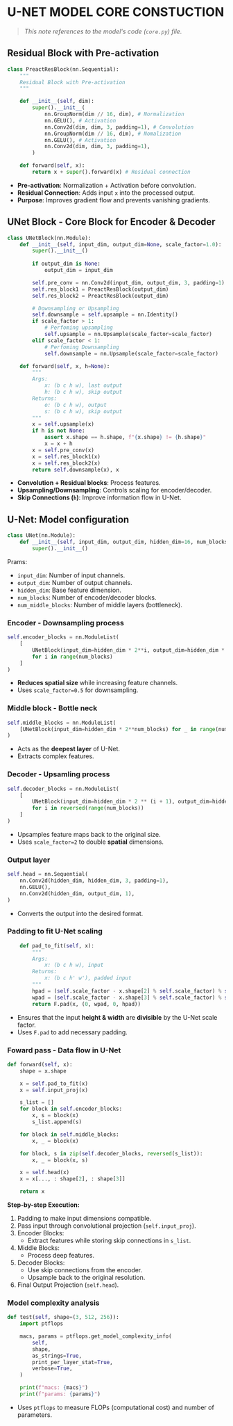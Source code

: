 # U-NET MODEL CORE CONSTUCTION

> *This note references to the model's code (`core.py`) file.*

## Residual Block with Pre-activation

```py
class PreactResBlock(nn.Sequential):
    """
    Residual Block with Pre-activation
    """

    def __init__(self, dim):
        super().__init__(
            nn.GroupNorm(dim // 16, dim), # Normalization
            nn.GELU(), # Activation
            nn.Conv2d(dim, dim, 3, padding=1), # Convolution
            nn.GroupNorm(dim // 16, dim), # Nomalization
            nn.GELU(), # Activation
            nn.Conv2d(dim, dim, 3, padding=1),
        )

    def forward(self, x):
        return x + super().forward(x) # Residual connection
```

- **Pre-activation**: Normalization + Activation before convolution.
- **Residual Connection**: Adds input `x` into the processed output.
- **Purpose**: Improves gradient flow and prevents vanishing gradients.

## UNet Block - Core Block for Encoder & Decoder

```py
class UNetBlock(nn.Module):
    def __init__(self, input_dim, output_dim=None, scale_factor=1.0):
        super().__init__()
        
        if output_dim is None:
            output_dim = input_dim

        self.pre_conv = nn.Conv2d(input_dim, output_dim, 3, padding=1)
        self.res_block1 = PreactResBlock(output_dim)
        self.res_block2 = PreactResBlock(output_dim)

        # Downsampling or Upsampling
        self.downsample = self.upsample = nn.Identity()
        if scale_factor > 1:
            # Perfoming upsampling
            self.upsample = nn.Upsample(scale_factor=scale_factor)
        elif scale_factor < 1:
            # Perfoming Downsampling
            self.downsample = nn.Upsample(scale_factor=scale_factor)

    def forward(self, x, h=None):
        """
        Args:
            x: (b c h w), last output
            h: (b c h w), skip output
        Returns:
            o: (b c h w), output
            s: (b c h w), skip output
        """
        x = self.upsample(x)
        if h is not None:
            assert x.shape == h.shape, f"{x.shape} != {h.shape}"
            x = x + h
        x = self.pre_conv(x)
        x = self.res_block1(x)
        x = self.res_block2(x)
        return self.downsample(x), x
```

- **Convolution + Residual blocks**: Process features.
- **Upsampling/Downsampling**: Controls scaling for encoder/decoder.
- **Skip Connections (`h`)**: Improve information flow in U-Net.


## U-Net: Model configuration

```py
class UNet(nn.Module):
    def __init__(self, input_dim, output_dim, hidden_dim=16, num_blocks=4, num_middle_blocks=2):
        super().__init__()
```

Prams:

- `input_dim`: Number of input channels.
- `output_dim`: Number of output channels.
- `hidden_dim`: Base feature dimension.
- `num_blocks`: Number of encoder/decoder blocks.
- `num_middle_blocks`: Number of middle layers (bottleneck).

### Encoder - Downsampling process

```py
self.encoder_blocks = nn.ModuleList(
    [
        UNetBlock(input_dim=hidden_dim * 2**i, output_dim=hidden_dim * 2 ** (i + 1), scale_factor=0.5)
        for i in range(num_blocks)
    ]
)
```

- **Reduces spatial size** while increasing feature channels.
- Uses `scale_factor=0.5` for downsampling.

### Middle block - Bottle neck

```py
self.middle_blocks = nn.ModuleList(
    [UNetBlock(input_dim=hidden_dim * 2**num_blocks) for _ in range(num_middle_blocks)]
)
```

- Acts as the **deepest layer** of U-Net.
- Extracts complex features.

### Decoder - Upsamling process

```py
self.decoder_blocks = nn.ModuleList(
    [
        UNetBlock(input_dim=hidden_dim * 2 ** (i + 1), output_dim=hidden_dim * 2**i, scale_factor=2)
        for i in reversed(range(num_blocks))
    ]
)
```

- Upsamples feature maps back to the original size.
- Uses `scale_factor=2` to double **spatial** dimensions.

### Output layer

```py
self.head = nn.Sequential(
    nn.Conv2d(hidden_dim, hidden_dim, 3, padding=1),
    nn.GELU(),
    nn.Conv2d(hidden_dim, output_dim, 1),
)
```

- Converts the output into the desired format.

### Padding to fit U-Net scaling

```py
    def pad_to_fit(self, x):
        """
        Args:
            x: (b c h w), input
        Returns:
            x: (b c h' w'), padded input
        """
        hpad = (self.scale_factor - x.shape[2] % self.scale_factor) % self.scale_factor
        wpad = (self.scale_factor - x.shape[3] % self.scale_factor) % self.scale_factor
        return F.pad(x, (0, wpad, 0, hpad))
```

- Ensures that the input **height & width** are **divisible** by the U-Net scale factor.
- Uses `F.pad` to add necessary padding.

### Foward pass - Data flow in U-Net

```py
def forward(self, x):
    shape = x.shape

    x = self.pad_to_fit(x)
    x = self.input_proj(x)

    s_list = []
    for block in self.encoder_blocks:
        x, s = block(x)
        s_list.append(s)

    for block in self.middle_blocks:
        x, _ = block(x)

    for block, s in zip(self.decoder_blocks, reversed(s_list)):
        x, _ = block(x, s)

    x = self.head(x)
    x = x[..., : shape[2], : shape[3]]

    return x
```

**Step-by-step Execution:**

1. Padding to make input dimensions compatible.
2. Pass input through convolutional projection (`self.input_proj`).
3. Encoder Blocks:
    - Extract features while storing skip connections in `s_list`.
4. Middle Blocks:
    - Process deep features.
5. Decoder Blocks: 
    - Use skip connections from the encoder.
    - Upsample back to the original resolution.
6. Final Output Projection (`self.head`).

### Model complexity analysis

```py
def test(self, shape=(3, 512, 256)):
    import ptflops

    macs, params = ptflops.get_model_complexity_info(
        self,
        shape,
        as_strings=True,
        print_per_layer_stat=True,
        verbose=True,
    )

    print(f"macs: {macs}")
    print(f"params: {params}")
```

- Uses `ptflops` to measure FLOPs (computational cost) and number of parameters.
